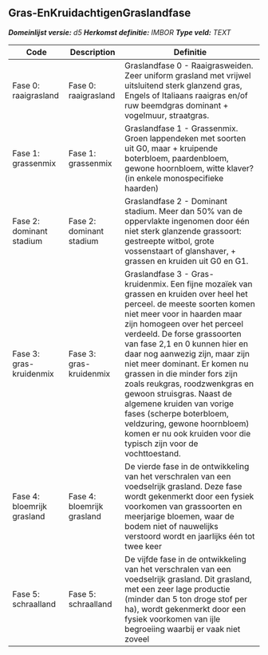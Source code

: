 ﻿## Gras-EnKruidachtigenGraslandfase

*__Domeinlijst versie:__ d5*
*__Herkomst definitie:__ IMBOR*
*__Type veld:__ TEXT*

|__Code__ |__Description__ |__Definitie__	|
|	---	|	---	|   ---	| 
| Fase 0: raaigrasland | Fase 0: raaigrasland | Graslandfase 0 - Raaigrasweiden. Zeer uniform grasland met vrijwel uitsluitend sterk glanzend gras, Engels of Italiaans raaigras en/of ruw beemdgras dominant + vogelmuur, straatgras. |
| Fase 1: grassenmix | Fase 1: grassenmix | Graslandfase 1 - Grassenmix. Groen lappendeken met soorten uit G0, maar + kruipende boterbloem, paardenbloem, gewone hoornbloem, witte klaver? (in enkele monospecifieke haarden) |
| Fase 2: dominant stadium | Fase 2: dominant stadium | Graslandfase 2 - Dominant stadium. Meer dan 50% van de oppervlakte ingenomen door één niet sterk glanzende grassoort: gestreepte witbol, grote vossenstaart of glanshaver, + grassen en kruiden uit G0 en G1. |
| Fase 3: gras-kruidenmix | Fase 3: gras-kruidenmix | Graslandfase 3 - Gras-kruidenmix. Een fijne mozaïek van grassen en kruiden over heel het perceel. de meeste soorten komen niet meer voor in haarden maar zijn homogeen over het perceel verdeeld. De forse grassoorten van fase 2,1 en 0 kunnen hier en daar nog aanwezig zijn, maar zijn niet meer dominant. Er komen nu grassen in die minder fors zijn zoals reukgras, roodzwenkgras en gewoon struisgras. Naast de algemene kruiden van vorige fases (scherpe boterbloem, veldzuring, gewone hoornbloem) komen er nu ook kruiden voor die typisch zijn voor de vochttoestand. |
| Fase 4: bloemrijk grasland | Fase 4: bloemrijk grasland | De vierde fase in de ontwikkeling van het verschralen van een voedselrijk grasland. Deze fase wordt gekenmerkt door een fysiek voorkomen van grassoorten en meerjarige bloemen, waar de bodem niet of nauwelijks verstoord wordt en jaarlijks één tot twee keer |
| Fase 5: schraalland | Fase 5: schraalland | De vijfde fase in de ontwikkeling van het verschralen van een voedselrijk grasland. Dit grasland, met een zeer lage productie (minder dan 5 ton droge stof per ha), wordt gekenmerkt door een fysiek voorkomen van ijle begroeiing waarbij er vaak niet zoveel |
